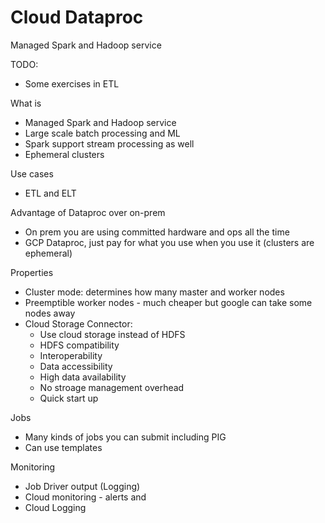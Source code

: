 # Cloud Dataproc

Managed Spark and Hadoop service

TODO:

* Some exercises in ETL


What is

* Managed Spark and Hadoop service
* Large scale batch processing and ML
* Spark support stream processing as well
* Ephemeral clusters

Use cases

* ETL and ELT


Advantage of Dataproc over on-prem

* On prem you are using committed hardware and ops all the time
* GCP Dataproc, just pay for what you use when you use it (clusters are ephemeral)


Properties

* Cluster mode: determines how many master and worker nodes
* Preemptible worker nodes - much cheaper but google can take some nodes away
* Cloud Storage Connector:
  * Use cloud storage instead of HDFS
  * HDFS compatibility
  * Interoperability
  * Data accessibility
  * High data availability
  * No stroage management overhead
  * Quick start up


Jobs

* Many kinds of jobs you can submit including PIG
* Can use templates


Monitoring

* Job Driver output (Logging)
* Cloud monitoring - alerts and
* Cloud Logging